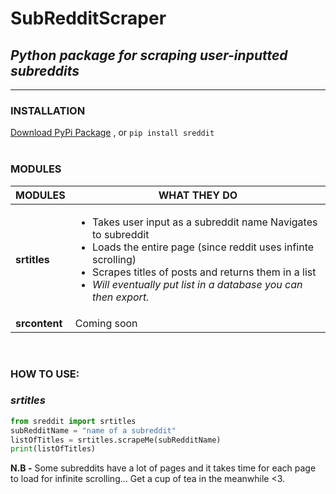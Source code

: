 # SubRedditScraper
## *Python package for scraping user-inputted subreddits*
---
### **INSTALLATION**

[Download PyPi Package](https://pypi.org/project/sreddit/#files) , or
```pip install sreddit```
<br><br>

### **MODULES**

MODULES | WHAT THEY DO
------------ | -------------
**srtitles** | <ul><li>Takes user input as a subreddit name Navigates to subreddit</li><li>Loads the entire page (since reddit uses infinte scrolling)</li><li>Scrapes titles of posts and returns them in a list</li><li>_Will eventually put list in a database you can then export._</li></ul>
**srcontent** | Coming soon

<br>

### **HOW TO USE:**
### _srtitles_

```python
from sreddit import srtitles
subRedditName = "name of a subreddit"
listOfTitles = srtitles.scrapeMe(subRedditName)
print(listOfTitles)
```
<b>N.B -</b> Some subreddits have a lot of pages and it takes time for each page to load for infinite scrolling... Get a cup of tea in the meanwhile <3.





